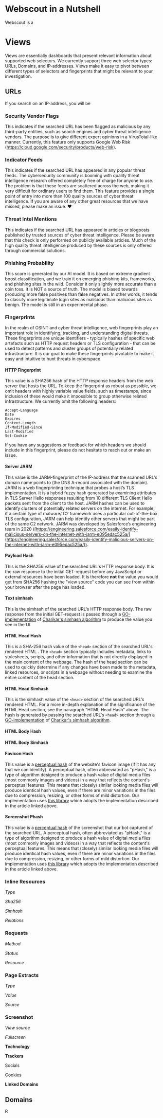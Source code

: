 # **Webscout in a Nutshell**

Webscout is a

# Views


Views are essentially dashboards that present relevant information about supported web selectors. We currently support three web selector types: URLs, Domains, and IP-addresses. Views make it easy to pivot between different types of selectors and fingerprints that might be relevant to your investigation.

## URLs

If you search on an IP-address, you will be

### Security Vendor Flags
This indicates if the searched URL has been flagged as malicious by any third-party entities, such as search engines and cyber threat intelligence vendors. The purpose is to give different expert opinions in a VirusTotal-like manner. Currently, this feature only supports Google Web Risk (https://cloud.google.com/security/products/web-risk). 

### Indicator Feeds
This indicates if the searched URL has appeared in any popular threat feeds. The cybersecurity community is booming with quality threat intelligence research offered completely free of charge for anyone to use. The problem is that these feeds are scattered across the web, making it very difficult for ordinary users to find them. This feature provides a single point of entry into more than 100 quality sources of cyber threat intelligence. If you are aware of any other great resources that we have missed, please make an issue. ❤️

### Threat Intel Mentions
This indicates if the searched URL has appeared in articles or blogposts published by trusted sources of cyber threat intelligence. Please be aware that this check is only performed on publicly available articles. Much of the high quality threat intelligence produced by these sources is only offered through commercial solutions. 

### Phishing Probability
This score is generated by our AI model. It is based on extreme gradient boost classification, and we train it on emerging phishing kits, frameworks, and phishing sites in the wild. Consider it only slightly more accurate than a coin toss. It is NOT a source of truth. The model is  biased towards producing more false positives than false negatives. In other words, it tends to classify more legitimate login sites as malicious than malicious sites as benign. The model is still in an experimental phase. 

### Fingerprints
In the realm of OSINT and cyber threat intelligence, web fingerprints play an important role in identifying, tracking, and understanding digital threats. These fingerprints are unique identifiers - typically hashes of specific web artefacts such as HTTP request headers or TLS configuration - that can be used to detect patterns and cluster groups of potentially related infrastructure. It is our goal to make these fingerprints pivotable to make it easy and intuitive to hunt threats in cyberspace. 

#### HTTP Fingerprint
This value is a SHA256 hash of the HTTP response headers from the web server that hosts the URL. To keep the fingerprint as robust as possible, we omit headers with highly variable value fields, such as timestamps, since inclusion of these would make it impossible to group otherwise related infrastructure. We currently omit the following headers: 
```
Accept-Language
Date
Expires
Content-Length
If-Modified-Since
Last-Modified
Set-Cookie
```
If you have any suggestions or feedback for which headers we should include in this fingerprint, please do not hesitate to reach out or make an issue.

#### Server JARM
This value is the JARM-fingerprint of the IP-address that the scanned URL's domain name points to (the DNS A-record associated with the domain). JARM is a web fingerprinting technique that probes a host’s TLS implementation. It is a hybrid fuzzy hash generated by examining attributes in TLS Server Hello responses resulting from 10 different TLS Client Hello packets sent from the client to the host. JARM hashes can be used to identify clusters of potentially related  servers on the internet. For example, if a certain type of malware/ C2 framework uses a particular out-of-the-box TLS configuration, JARM can help identify other servers that might be part of the same C2 network. JARM was developed by Salesforce’s engineering team in 2020 ([https://engineering.salesforce.com/easily-identify-malicious-servers-on-the-internet-with-jarm-e095edac525a/](https://engineering.salesforce.com/easily-identify-malicious-servers-on-the-internet-with-jarm-e095edac525a/)).  

#### Payload Hash
This is the SHA256 value of the searched URL's HTTP response body. It is the raw response to the initial GET-request before any JavaScript or external resources have been loaded. It is therefore **not** the value you would get from SHA256 hashing the "view source" code you can see from within your browser after the page has loaded. 

#### Text simhash
This is the simhash of the searched URL's HTTP response body. The raw response from the initial GET-request is passed through a [GO-implementation](https://github.com/mfonda/simhash) of [Charikar's simhash algorithm](https://www.cs.princeton.edu/courses/archive/spring04/cos598B/bib/CharikarEstim.pdf) to produce the value you see in the UI.  

#### HTML Head Hash
This is a SHA-256 hash value of the `<head>` section of the searched URL's rendered HTML . The `<head>` section typically includes metadata, links to stylesheets, scripts, and other information that is not directly displayed in the main content of the webpage. The hash of the head section can be used to quickly determine if any changes have been made to the metadata, linked resources, or scripts in a webpage without needing to examine the entire content of the head section.

#### HTML Head Simhash
This is the simhash value of the `<head>` section of the searched URL's rendered HTML. For a more in-depth explanation of the significance of the HTML Head section, see the paragraph "HTML Head Hash" above. The hash is generated by passing the searched URL's `<head>` section through a [GO-implementation](https://github.com/mfonda/simhash) of [Charikar's simhash algorithm](https://www.cs.princeton.edu/courses/archive/spring04/cos598B/bib/CharikarEstim.pdf).

#### HTML Body Hash


#### HTML Body Simhash


#### Favicon Hash
This value is a [perceptual hash](https://www.hackerfactor.com/blog/index.php?/archives/432-Looks-Like-It.html) of the website's favicon image (if it has any that we can identify). A perceptual hash, often abbreviated as "pHash," is a type of algorithm designed to produce a hash value of digital media files (most commonly images and videos) in a way that reflects the content's perceptual features. This means that (closely) similar looking media files will produce  identical hash values, even if there are minor variations in the files due to compression, resizing, or other forms of mild distortion. Our implementation uses [this library](https://pkg.go.dev/github.com/corona10/goimagehash#section-readme) which adopts the implementation described in the article linked above.  

#### Screenshot Phash
This value is a [perceptual hash](https://www.hackerfactor.com/blog/index.php?/archives/432-Looks-Like-It.html) of the screenshot that our bot captured of the searched URL. A perceptual hash, often abbreviated as "pHash," is a type of algorithm designed to produce a hash value of digital media files (most commonly images and videos) in a way that reflects the content's perceptual features. This means that (closely) similar looking media files will produce  identical hash values, even if there are minor variations in the files due to compression, resizing, or other forms of mild distortion. Our implementation uses [this library](https://pkg.go.dev/github.com/corona10/goimagehash#section-readme) which adopts the implementation described in the article linked above. 

### Inline Resources

_Type_

_Sha256_

_Simhash_

_Relations_

### Requests

_Method_

_Status_

_Resource_

### Page Extracts

_Type_

_Value_

_Source_

### Screenshot

_View source_

_Fullscreen_

**Technology**

**Trackers**

Socials

Cookies

**Linked Domains**

## Domains

R